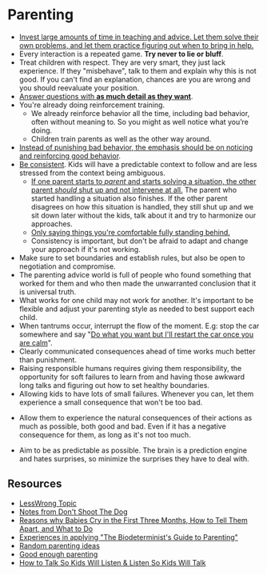 # Parenting

- [Invest large amounts of time in teaching and advice. Let them solve their own problems, and let them practice figuring out when to bring in help.](https://www.lesswrong.com/posts/FKB7iEergZaC7PvQf/growing-independence)
- Every interaction is a repeated game. **Try never to lie or bluff**.
- Treat children with respect. They are very smart, they just lack experience. If they "misbehave", talk to them and explain why this is not good. If you can't find an explanation, chances are you are wrong and you should reevaluate your position.
- [Answer questions with **as much detail as they want**](https://www.lesswrong.com/posts/8gapy2nLy4wysXSGL/parenting-rules).
- You're already doing reinforcement training.
  - We already reinforce behavior all the time, including bad behavior, often without meaning to. So you might as well notice what you’re doing.
  - Children train parents as well as the other way around.
- [Instead of punishing bad behavior, the emphasis should be on noticing and reinforcing good behavior](https://www.lesswrong.com/posts/Cf2xxC3Yx9g6w7yXN/notes-from-don-t-shoot-the-dog).
- [Be consistent](https://www.jefftk.com/p/predictable-parenting). Kids will have a predictable context to follow and are less stressed from the context being ambiguous.
  - [If one parent starts to _parent_ and starts solving a situation, the other parent _should_ shut up and not intervene at all.](https://www.lesswrong.com/posts/BfP42fcnuMovbu5fe/grandpa-has-different-rules) The parent who started handling a situation also finishes. If the other parent disagrees on how this situation is handled, they still shut up and we sit down later without the kids, talk about it and try to harmonize our approaches.
  - [Only saying things you're comfortable fully standing behind.](https://www.jefftk.com/p/how-to-parent-more-predictably)
  - Consistency is important, but don't be afraid to adapt and change your approach if it's not working.
- Make sure to set boundaries and establish rules, but also be open to negotiation and compromise.
- The parenting advice world is full of people who found something that worked for them and who then made the unwarranted conclusion that it is universal truth.
- What works for one child may not work for another. It's important to be flexible and adjust your parenting style as needed to best support each child.
- When tantrums occur, interrupt the flow of the moment. E.g: stop the car somewhere and say "[Do what you want but I'll restart the car once you are calm](https://news.ycombinator.com/item?id=31204423)".
- Clearly communicated consequences ahead of time works much better than punishment.
- Raising responsible humans requires giving them responsibility, the opportunity for soft failures to learn from and having those awkward long talks and figuring out how to set healthy boundaries.
- Allowing kids to have lots of small failures. Whenever you can, let them experience a small consequence that won't be too bad.

* Allow them to experience the natural consequences of their actions as much as possible, both good and bad. Even if it has a negative consequence for them, as long as it's not too much.

* Aim to be as predictable as possible. The brain is a prediction engine and hates surprises, so minimize the surprises they have to deal with.

## Resources

- [LessWrong Topic](https://www.lesswrong.com/tag/parenting)
- [Notes from Don't Shoot The Dog](https://www.lesswrong.com/posts/Cf2xxC3Yx9g6w7yXN/notes-from-don-t-shoot-the-dog)
- [Reasons why Babies Cry in the First Three Months, How to Tell Them Apart, and What to Do](https://probablydance.com/2022/02/19/reasons-why-babies-cry-in-the-first-three-months-how-to-tell-them-apart-and-what-to-do/)
- [Experiences in applying "The Biodeterminist's Guide to Parenting"](https://www.lesswrong.com/posts/PAYMMgPi2L3MPP967/experiences-in-applying-the-biodeterminist-s-guide-to-1)
- [Random parenting ideas](https://www.lesswrong.com/posts/6vPvpTZTBqe6evmKL/some-random-parenting-ideas)
- [Good enough parenting](https://goodenoughparenting.com/)
- [How to Talk So Kids Will Listen & Listen So Kids Will Talk](https://www.amazon.com/How-Talk-Kids-Will-Listen/dp/1451663870/)
